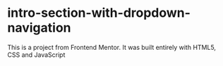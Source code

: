 # intro-section-with-dropdown-navigation
This is a project from Frontend Mentor. It was built entirely with HTML5, CSS and JavaScript
